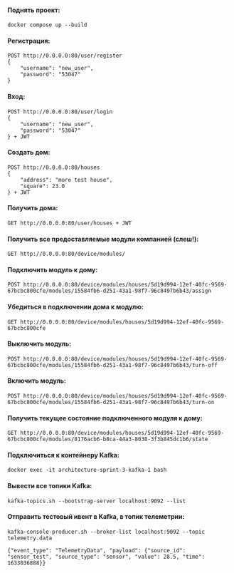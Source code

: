 #### Поднять проект:
```
docker compose up --build
```

#### Регистрация:
```
POST http://0.0.0.0:80/user/register
{
    "username": "new_user",
    "password": "53047"
}
```

#### Вход:
```
POST http://0.0.0.0:80/user/login
{
    "username": "new_user",
    "password": "53047"
} + JWT
```

#### Создать дом:
```
POST http://0.0.0.0:80/houses
{
    "address": "more test house",
    "square": 23.0
} + JWT
```

#### Получить дома:
```
GET http://0.0.0.0:80/user/houses + JWT
```

#### Получить все предоставляемые модули компанией (слеш!):
```
GET http://0.0.0.0:80/device/modules/
```

#### Подключить модуль к дому:
```
POST http://0.0.0.0:80/device/modules/houses/5d19d994-12ef-40fc-9569-67bcbc800cfe/modules/15584fb6-d251-43a1-98f7-96c8497b6b43/assign
```

#### Убедиться в подключении дома к модулю:
```
GET http://0.0.0.0:80/device/modules/houses/5d19d994-12ef-40fc-9569-67bcbc800cfe
```

#### Выключить модуль:
```
POST http://0.0.0.0:80/device/modules/houses/5d19d994-12ef-40fc-9569-67bcbc800cfe/modules/15584fb6-d251-43a1-98f7-96c8497b6b43/turn-off
```

#### Включить модуль:
```
POST http://0.0.0.0:80/device/modules/houses/5d19d994-12ef-40fc-9569-67bcbc800cfe/modules/15584fb6-d251-43a1-98f7-96c8497b6b43/turn-on
```

#### Получить текущее состояние подключенного модуля к дому:
```
GET http://0.0.0.0:80/device/modules/houses/5d19d994-12ef-40fc-9569-67bcbc800cfe/modules/8176acb6-b8ca-44a3-8038-3f3b845dc1b6/state
```

#### Подключиться к контейнеру Kafka:
```
docker exec -it architecture-sprint-3-kafka-1 bash
```

#### Вывести все топики Kafka:
```
kafka-topics.sh --bootstrap-server localhost:9092 --list
```

#### Отправить тестовый ивент в Kafka, в топик телеметрии:
```
kafka-console-producer.sh --broker-list localhost:9092 --topic telemetry.data

{"event_type": "TelemetryData", "payload": {"source_id": "sensor_test", "source_type": "sensor", "value": 28.5, "time": 1633036888}}
```